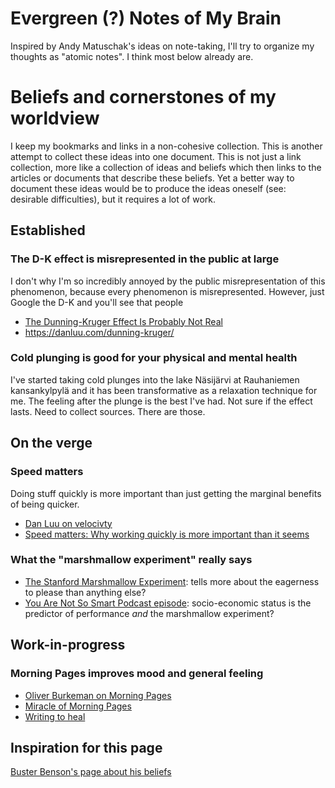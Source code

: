 # Evergreen (?) Notes of My Brain

Inspired by Andy Matuschak's ideas on note-taking, I'll try to organize
my thoughts as "atomic notes". I think most below already are. 

# Beliefs and cornerstones of my worldview

I keep my bookmarks and links in a non-cohesive collection. This is another
attempt to collect these ideas into one document. This is not just a link
collection, more like a collection of ideas and beliefs which then links to
the articles or documents that describe these beliefs. Yet a better way to
document these ideas would be to produce the ideas oneself (see: desirable
difficulties), but it requires a lot of work.

## Established

### The D-K effect is misrepresented in the public at large

I don't why I'm so incredibly annoyed by the public misrepresentation of this
phenomenon, because every phenomenon is misrepresented. However, just Google
the D-K and you'll see that people 

- [The Dunning-Kruger Effect Is Probably Not Real](https://www.mcgill.ca/oss/article/critical-thinking/dunning-kruger-effect-probably-not-real)
- https://danluu.com/dunning-kruger/

### Cold plunging is good for your physical and mental health

I've started taking cold plunges into the lake Näsijärvi at Rauhaniemen
kansankylpylä and it has been transformative as a relaxation technique for me.
The feeling after the plunge is the best I've had. Not sure if the effect
lasts. Need to collect sources. There are those.

## On the verge

### Speed matters

Doing stuff quickly is more important than just getting the marginal benefits
of being quicker.

- [Dan Luu on velocivty](https://danluu.com/productivity-velocity/)
- [Speed matters: Why working quickly is more important than it
  seems](https://jsomers.net/blog/speed-matters)

### What the "marshmallow experiment" really says

- [The Stanford Marshmallow
  Experiment](https://hotelconcierge.tumblr.com/post/113360634364/the-stanford-marshmallow-prison-experiment):
  tells more about the eagerness to please than anything else?
- [You Are Not So Smart Podcast
  episode](https://youarenotsosmart.com/2019/05/27/yanss-154-the-marshmallow-replication/):
  socio-economic status is the predictor of performance _and_ the marshmallow
  experiment?


## Work-in-progress

### Morning Pages improves mood and general feeling

- [Oliver Burkeman on Morning
Pages](https://www.theguardian.com/lifeandstyle/2014/oct/03/morning-pages-change-your-life-oliver-burkeman)
- [Miracle of Morning
  Pages](https://www.amazon.com/The-Miracle-Morning-Pages-Everything-ebook/dp/B00DIQ9K40)
- [Writing to heal](https://www.apa.org/monitor/jun02/writing)



## Inspiration for this page


[Buster Benson's page about his beliefs](https://github.com/busterbenson/public/blob/master/book-of-beliefs.md)



